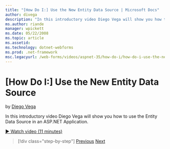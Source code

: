 ```yaml
---
title: "[How Do I:] Use the New Entity Data Source | Microsoft Docs"
author: divega
description: "In this introductory video Diego Vega will show you how to use the Entity Data Source in an ASP.NET Application."
ms.author: riande
manager: wpickett
ms.date: 05/22/2008
ms.topic: article
ms.assetid: 
ms.technology: dotnet-webforms
ms.prod: .net-framework
msc.legacyurl: /web-forms/videos/aspnet-35/how-do-i/how-do-i-use-the-new-entity-data-source
---
```

[How Do I:] Use the New Entity Data Source
====================
by [Diego Vega](https://github.com/divega)

In this introductory video Diego Vega will show you how to use the Entity Data Source in an ASP.NET Application.

[&#9654; Watch video (11 minutes)](https://channel9.msdn.com/Blogs/ASP-NET-Site-Videos/how-do-i-use-the-new-entity-data-source)

>[!div class="step-by-step"]
[Previous](how-do-i-get-started-with-the-entity-framework.md)
[Next](how-do-i-serialize-a-graph-with-the-entity-framework.md)